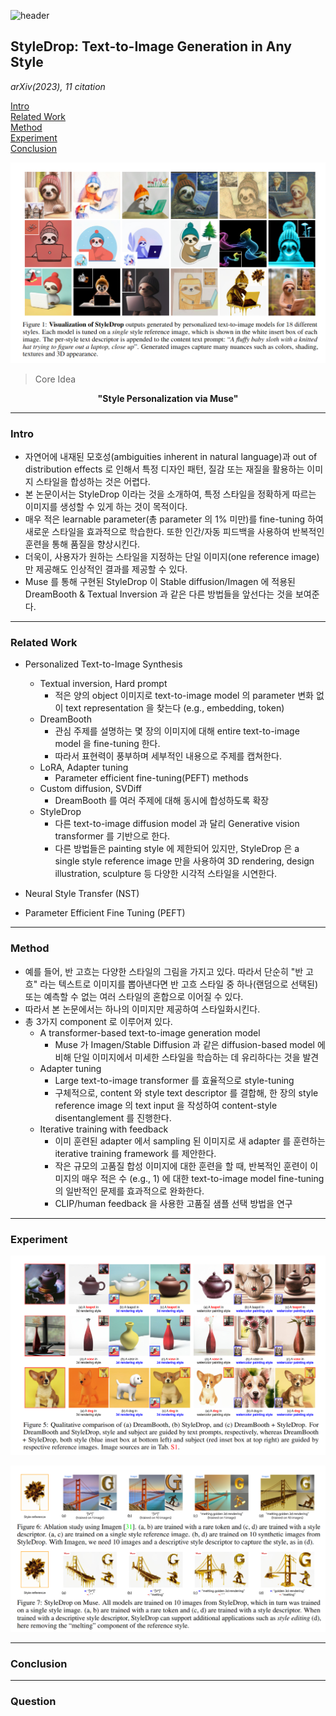 ![header](https://capsule-render.vercel.app/api?type=waving&color=auto&height=80&section=header&text=Welcome%20Paper%20Review&fontSize=50)


## StyleDrop: Text-to-Image Generation in Any Style
*arXiv(2023), 11 citation*

[Intro](#intro)</br>
[Related Work](#related-work)</br>
[Method](#method)</br>
[Experiment](#experiment)</br>
[Conclusion](#conclusion)</br>

<p align="center">
<img src='./img1.png'>
</p>

> Core Idea
<div align=center>
<strong>"Style Personalization via Muse"</strong></br>
</div>

***

### <strong>Intro</strong>
- 자연어에 내재된 모호성(ambiguities inherent in natural language)과 out of distribution effects 로 인해서 특정 디자인 패턴, 질감 또는 재질을 활용하는 이미지 스타일을 합성하는 것은 어렵다.
- 본 논문이서는 StyleDrop 이라는 것을 소개하여, 특정 스타일을 정확하게 따르는 이미지를 생성할 수 있게 하는 것이 목적이다. 
- 매우 적은 learnable parameter(총 parameter 의 $1\%$ 미만)를 fine-tuning 하여 새로운 스타일을 효과적으로 학습한다. 또한 인간/자동 피드백을 사용하여 반복적인 훈련을 통해 품질을 향상시킨다. 
- 더욱이, 사용자가 원하는 스타일을 지정하는 단일 이미지(one reference image)만 제공해도 인상적인 결과를 제공할 수 있다.
- Muse 를 통해 구현된 StyleDrop 이 Stable diffusion/Imagen 에 적용된 DreamBooth & Textual Inversion 과 같은 다른 방법들을 앞선다는 것을 보여준다.  

***

### <strong>Related Work</strong>
- Personalized Text-to-Image Synthesis
  - Textual inversion, Hard prompt
    - 적은 양의 object 이미지로 text-to-image model 의 parameter 변화 없이 text representation 을 찾는다 (e.g., embedding, token)
  - DreamBooth
    - 관심 주제를 설명하는 몇 장의 이미지에 대해 entire text-to-image model 을 fine-tuning 한다.
    - 따라서 표현력이 풍부하며 세부적인 내용으로 주제를 캡쳐한다.
  - LoRA, Adapter tuning
    - Parameter efficient fine-tuning(PEFT) methods
  - Custom diffusion, SVDiff
    - DreamBooth 를 여러 주제에 대해 동시에 합성하도록 확장
  - StyleDrop
    - 다른 text-to-image diffusion model 과 달리 Generative vision transformer 를 기반으로 한다.
    - 다른 방법들은 painting style 에 제한되어 있지만, StyleDrop 은 a single style reference image 만을 사용하여 3D rendering, design illustration, sculpture 등 다양한 시각적 스타일을 시연한다. 

- Neural Style Transfer (NST)

- Parameter Efficient Fine Tuning (PEFT)

***

### <strong>Method</strong>
- 예를 들어, 반 고흐는 다양한 스타일의 그림을 가지고 있다. 따라서 단순히 "반 고흐" 라는 텍스트로 이미지를 뽑아낸다면 반 고흐 스타일 중 하나(랜덤으로 선택된) 또는 예측할 수 없는 여러 스타일의 혼합으로 이어질 수 있다. 
- 따라서 본 논문에서는 하나의 이미지만 제공하여 스타일화시킨다. 
- 총 $3$가지 component 로 이루어져 있다.   
  - A transformer-based text-to-image generation model
    - Muse 가 Imagen/Stable Diffusion 과 같은 diffusion-based model 에 비해 단일 이미지에서 미세한 스타일을 학습하는 데 유리하다는 것을 발견
  - Adapter tuning
    - Large text-to-image transformer 를 효율적으로 style-tuning
    - 구체적으로, content 와 style text descriptor 를 결합해, 한 장의 style reference image 의 text input 을 작성하여 content-style disentanglement 를 진행한다.
  - Iterative training with feedback
    - 이미 훈련된 adapter 에서 sampling 된 이미지로 새 adapter 를 훈련하는 iterative training framework 를 제안한다.
    - 작은 규모의 고품질 합성 이미지에 대한 훈련을 할 때, 반복적인 훈련이 이미지의 매우 적은 수 (e.g., $1$) 에 대한 text-to-image model fine-tuning 의 일반적인 문제를 효과적으로 완화한다. 
    - CLIP/human feedback 을 사용한 고품질 샘플 선택 방법을 연구

***

### <strong>Experiment</strong>

<p align="center">
<img src='./img3.png'>
</p>

<p align="center">
<img src='./img2.png'>
</p>


***

### <strong>Conclusion</strong>


***

### <strong>Question</strong>

